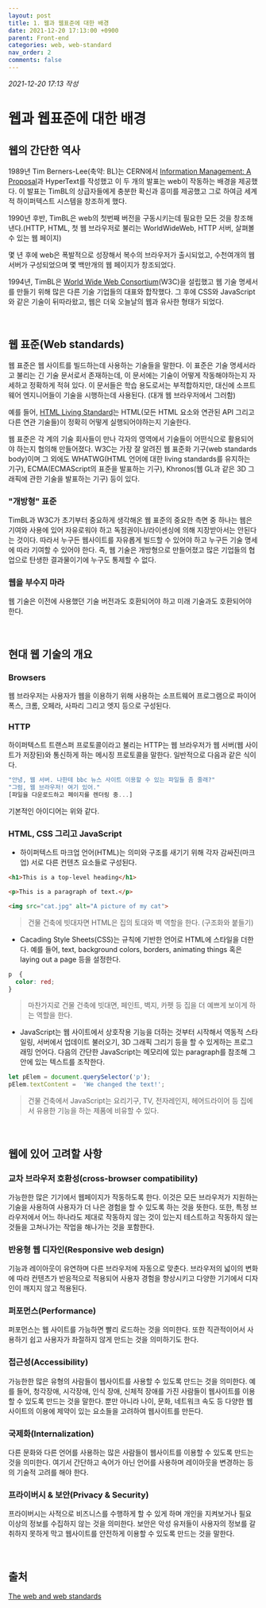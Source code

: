 ```yaml
---
layout: post
title: 1. 웹과 웹표준에 대한 배경
date: 2021-12-20 17:13:00 +0900
parent: Front-end
categories: web, web-standard
nav_order: 2
comments: false
---
```


*2021-12-20 17:13 작성*

# 웹과 웹표준에 대한 배경

## 웹의 간단한 역사

1989년 Tim Berners-Lee(축약: BL)는 CERN에서 [Information Management: A Proposal](https://www.w3.org/History/1989/proposal.html)과 HyperText를 작성했고 이 두 개의 발표는 web이 작동하는 배경을 제공했다. 이 발표는 TimBL의 상급자들에게 충분한 확신과 흥미를 제공했고 그로 하여금 세계적 하이퍼텍스트 시스템을 창조하게 했다.

1990년 후반, TimBL은 web의 첫번째 버전을 구동시키는데 필요한 모든 것을 창조해낸다.(HTTP, HTML, 첫 웹 브라우저로 불리는 WorldWideWeb, HTTP 서버, 살펴볼 수 있는 웹 페이지)

몇 년 후에 web은 폭발적으로 성장해서 복수의 브라우저가 출시되었고, 수천여개의 웹 서버가 구성되었으며 몇 백만개의 웹 페이지가 창조되었다.

1994년, TimBL은 [World Wide Web Consortium](https://en.wikipedia.org/wiki/World_Wide_Web_Consortium)(W3C)을 설립했고 웹 기술 명세서를 만들기 위해 많은 다른 기술 기업들의 대표와 합작했다. 그 후에 CSS와 JavaScript와 같은 기술이 뒤따라왔고, 웹은 더욱 오늘날의 웹과 유사한 형태가 되었다.

<br/>

## 웹 표준(Web standards)

웹 표준은 웹 사이트를 빌드하는데 사용하는 기술들을 말한다. 이 표준은 기술 명세서라고 불리는 긴 기술 문서로서 존재하는데, 이 문서에는 기술이 어떻게 작동해야하는지 자세하고 정확하게 적혀 있다. 이 문서들은 학습 용도로서는 부적합하지만, 대신에 소프트웨어 엔지니어들이 기술을 시행하는데 사용된다. (대개 웹 브라우저에서 그러함)

예를 들어, [HTML Living Standard](https://html.spec.whatwg.org/multipage/)는 HTML(모든 HTML 요소와 연관된 API 그리고 다른 연관 기술들)이 정확히 어떻게 실행되어야하는지 기술한다.

웹 표준은 각 계의 기술 회사들이 만나 각자의 영역에서 기술들이 어떤식으로 활용되어야 하는지 협의해 만들어졌다. W3C는 가장 잘 알려진 웹 표준화 기구(web standards body)이며 그 외에도 WHATWG(HTML 언어에 대한 living standards를 유지하는 기구), ECMA(ECMAScript의 표준을 발표하는 기구), Khronos(웹 GL과 같은 3D 그래픽에 관한 기술을 발표하는 기구) 등이 있다.

### "개방형" 표준

TimBL과 W3C가 초기부터 중요하게 생각해온 웹 표준의 중요한 측면 중 하나는 웹은 기여와 사용에 있어 자유로워야 하고 독점권이나/라이센싱에 의해 지장받아서는 안된다는 것이다. 따라서 누구든 웹사이트를 자유롭게 빌드할 수 있어야 하고 누구든 기술 명세에 따라 기여할 수 있어야 한다. 즉, 웹 기술은 개방형으로 만들어졌고 많은 기업들의 협업으로 탄생한 결과물이기에 누구도 통제할 수 없다.

### 웹을 부수지 마라

웹 기술은 이전에 사용했던 기술 버전과도 호환되어야 하고 미래 기술과도 호환되어야 한다. 

<br/>

## 현대 웹 기술의 개요

### Browsers

웹 브라우저는 사용자가 웹을 이용하기 위해 사용하는 소프트웨어 프로그램으로 파이어폭스, 크롬, 오페라, 사파리 그리고 엣지 등으로 구성된다.

### HTTP

하이퍼텍스트 트랜스퍼 프로토콜이라고 불리는 HTTP는 웹 브라우저가 웹 서버(웹 사이트가 저장된)와 통신하게 하는 메시징 프로토콜을 말한다. 일반적으로 다음과 같은 식이다.

~~~js
"안녕, 웹 서버. 나한테 bbc 뉴스 사이트 이용할 수 있는 파일들 좀 줄래?"
"그럼, 웹 브라우저! 여기 있어."
[파일을 다운로드하고 페이지를 렌더링 중...]
~~~

기본적인 아이디어는 위와 같다.

### HTML, CSS 그리고 JavaScript

- 하이퍼텍스트 마크업 언어(HTML)는 의미와 구조를 새기기 위해 각자 감싸진(마크업) 서로 다른 컨텐츠 요소들로 구성된다.

~~~html
<h1>This is a top-level heading</h1>

<p>This is a paragraph of text.</p>

<img src="cat.jpg" alt="A picture of my cat">
~~~

> 건물 건축에 빗대자면 HTML은 집의 토대와 벽 역할을 한다. (구조화와 붙들기)

- Cacading Style Sheets(CSS)는 규칙에 기반한 언어로 HTML에 스타일을 더한다. 예를 들어, text, background colors, borders, animating things 혹은 laying out a page 등을 설정한다.

~~~css
p  {
  color: red;
}
~~~

> 마찬가지로 건물 건축에 빗대면, 페인트, 벽지, 카펫 등 집을 더 예쁘게 보이게 하는 역할을 한다.

- JavaScript는 웹 사이트에서 상호작용 기능을 더하는 것부터 시작해서 역동적 스타일링, 서버에서 업데이트 불러오기, 3D 그래픽 그리기 등을 할 수 있게하는 프로그래밍 언어다. 다음의 간단한 JavaScript는 메모리에 있는 paragraph를 참조해 그 안에 있는 텍스트를 조작한다.

~~~js
let pElem = document.querySelector('p');
pElem.textContent =  'We changed the text!';
~~~

> 건물 건축에서 JavaScript는 요리기구, TV, 전자레인지, 헤어드라이어 등 집에서 유용한 기능을 하는 제품에 비유할 수 있다.

<br/>

## 웹에 있어 고려할 사항

### 교차 브라우저 호환성(cross-browser compatibility)

가능한한 많은 기기에서 웹페이지가 작동하도록 한다. 이것은 모든 브라우저가 지원하는 기술을 사용하여 사용자가 더 나은 경험을 할 수 있도록 하는 것을 뜻한다. 또한, 특정 브라우저에서 어느 하나라도 제대로 작동하지 않는 것이 있는지 테스트하고 작동하지 않는 것들을 고쳐나가는 작업을 해나가는 것을 포함한다.

### 반응형 웹 디자인(Responsive web design)

기능과 레이아웃이 유연하며 다른 브라우저에 자동으로 맞춘다. 브라우저의 넓이의 변화에 따라 컨텐츠가 반응적으로 적용되어 사용자 경험을 향상시키고 다양한 기기에서 디자인이 깨지지 않고 적용된다.

### 퍼포먼스(Performance)

퍼포먼스는 웹 사이트를 가능하면 빨리 로드하는 것을 의미한다. 또한 직관적이어서 사용하기 쉽고 사용자가 좌절하지 않게 만드는 것을 의미하기도 한다.

### 접근성(Accessibility)

가능한한 많은 유형의 사람들이 웹사이트를 사용할 수 있도록 만드는 것을 의미한다. 예를 들어, 청각장애, 시각장애, 인식 장애, 신체적 장애를 가진 사람들이 웹사이트를 이용할 수 있도록 만드는 것을 말한다. 뿐만 아니라 나이, 문화, 네트워크 속도 등 다양한 웹 사이트의 이용에 제약이 있는 요소들을 고려하여 웹사이트를 만든다.

### 국제화(Internalization)

다른 문화와 다른 언어를 사용하는 많은 사람들이 웹사이트를 이용할 수 있도록 만드는 것을 의미한다. 여기서 간단하고 속어가 아닌 언어를 사용하며 레이아웃을 변경하는 등의 기술적 고려를 해야 한다.

### 프라이버시 & 보안(Privacy & Security)

프라이버시는 사적으로 비즈니스를 수행하게 할 수 있게 하며 개인을 지켜보거나 필요 이상의 정보를 수집하지 않는 것을 의미한다. 보안은 악성 유저들이 사용자의 정보를 갈취하지 못하게 막고  웹사이트를 안전하게 이용할 수 있도록 만드는 것을 말한다.

<br/>

## 출처

[The web and web standards](https://developer.mozilla.org/en-US/docs/Learn/Getting_started_with_the_web/The_web_and_web_standards)